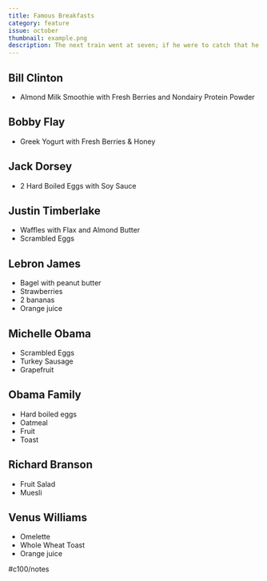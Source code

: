 ```yaml
---
title: Famous Breakfasts
category: feature
issue: october
thumbnail: example.png
description: The next train went at seven; if he were to catch that he would have to rush like mad and the collection of samples was still not packed, and he did not at all feel particularly fresh and lively. And even if he did catch the train he would not avoid his boss's anger as the office assistant would have been there to see the five o'clock train go, he would have put in his report about Gregor's not being there a long time ago.
---
```


## Bill Clinton
* Almond Milk Smoothie with Fresh Berries and Nondairy Protein Powder

## Bobby Flay
* Greek Yogurt with Fresh Berries & Honey

## Jack Dorsey
* 2 Hard Boiled Eggs with Soy Sauce

## Justin Timberlake
* Waffles with Flax and Almond Butter
* Scrambled Eggs

## Lebron James
* Bagel with peanut butter
* Strawberries
* 2 bananas
* Orange juice

## Michelle Obama
* Scrambled Eggs
* Turkey Sausage
* Grapefruit

## Obama Family
* Hard boiled eggs
* Oatmeal
* Fruit
* Toast

## Richard Branson
* Fruit Salad
* Muesli

## Venus Williams
* Omelette
* Whole Wheat Toast
* Orange juice

#c100/notes